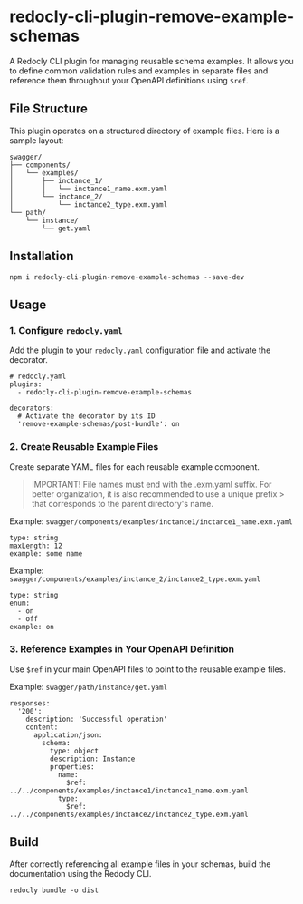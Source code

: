 # redocly-cli-plugin-remove-example-schemas
A Redocly CLI plugin for managing reusable schema examples. It allows you to define common validation rules and examples in separate files and reference them throughout your OpenAPI definitions using `$ref`.

## File Structure
This plugin operates on a structured directory of example files. Here is a sample layout:
```
swagger/
├── components/
│   └── examples/
│       ├── inctance_1/
│       │   └── inctance1_name.exm.yaml
│       └── inctance_2/
│           └── inctance2_type.exm.yaml
└── path/
    └── instance/
        └── get.yaml
```

## Installation
```
npm i redocly-cli-plugin-remove-example-schemas --save-dev
```

## Usage
### 1. Configure `redocly.yaml`
Add the plugin to your `redocly.yaml` configuration file and activate the decorator.
```
# redocly.yaml
plugins:
  - redocly-cli-plugin-remove-example-schemas

decorators:
  # Activate the decorator by its ID
  'remove-example-schemas/post-bundle': on
```

### 2. Create Reusable Example Files
Create separate YAML files for each reusable example component.

> IMPORTANT!
> File names must end with the .exm.yaml suffix. For better organization, it is also recommended to use a unique prefix > that corresponds to the parent directory's name.

Example: `swagger/components/examples/inctance1/inctance1_name.exm.yaml`
```
type: string
maxLength: 12
example: some name
```

Example: `swagger/components/examples/inctance_2/inctance2_type.exm.yaml`
```
type: string
enum:
  - on
  - off
example: on
```

### 3. Reference Examples in Your OpenAPI Definition
Use `$ref` in your main OpenAPI files to point to the reusable example files.

Example: `swagger/path/instance/get.yaml`

```
responses:
  '200':
    description: 'Successful operation'
    content:
      application/json:
        schema:
          type: object
          description: Instance
          properties:
            name:
              $ref: ../../components/examples/inctance1/inctance1_name.exm.yaml
            type:
              $ref: ../../components/examples/inctance2/inctance2_type.exm.yaml
```

## Build
After correctly referencing all example files in your schemas, build the documentation using the Redocly CLI.
```
redocly bundle -o dist
```